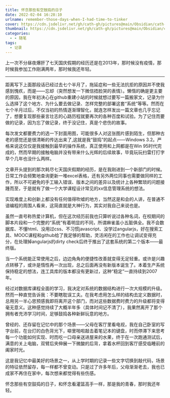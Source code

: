 ```yaml
---
title: 怀念那些有空鼓捣的日子
date: 2022-02-04 16:28:10
urlname: remember-those-days-when-I-had-time-to-tinker
cover: https://cdn.jsdelivr.net/gh/cath-gh/pictures@main/Obsidian/cath-gh.github.io/win3.2.webp
thumbnail: https://cdn.jsdelivr.net/gh/cath-gh/pictures@main/Obsidian/cath-gh.github.io/win3.2.webp
categories:
  - - 随笔
tags:
  - 记录
---
```


上一次不分昼夜爆肝了七天国庆假期的经历还是在2013年，那时候没有疫情，那时候我参加工作刚满两年，那时候我还年轻。

---

距离写下上面那段话已经过去七个半月了，拖延症和一些无法抗拒的原因并不使我感到愧疚，而是——忘却（突然想发一下微信捂脸哭的表情）。懒惰的确是更主要的原因，我在年初决心在github重建小站的时候就想过要写一篇搬家文，记录为什么选择了这个地方、为什么要去做记录、怎样完整的部署这套“系统”等等。然而在七个半月过后，不仅当初的热情逐渐理智化，就连怎样发出一篇文章也几乎忘记了，想要复现那些豪言壮志的心路历程就要再次的各种百度和试验。为了记住而要做的记录，因为忘了做记录，终于没记住，真是个悲伤的故事。

<!--more-->

每次发文都要费力的选一下封面用图，可能很多人对这张图片感到陌生，但那种古老的感觉还是很清晰的传达出来了,这就是我“鼓捣”的起点——Windows 3.2。严格来说这仅仅是我接触到最早的操作系统，真正使用和上网都是在Win 95时代完成的，然而早期的接触电脑并没有带来什么光辉的后续故事，毕竟玩玩扫雷打打字早个几年也没什么两样。

文章开头提到的那次耗尽七天国庆假期的经历，是在我刚进到一个新部门的时候。日常工作会频繁地查询更新一堆excel表格，还有另外两位同事也需要做同样的工作，所以不可避免的手工输入错误、版本之间的差异以及统计上各种繁琐的问题接踵而至，于是就有了做一个大学课程设计常见的xx信息管理系统的想法。

实现难度上和创新上都没有任何值得吹嘘的地方，当然这是和会的人讲，在普通不谙编程的周围人看来，这简直就是大神行为，其实对我自己来说也是。

虽然一直号称热爱计算机，但在这次经历前我也只算听说过各种名词，在校期间的脚本片段和一个完整的“系统”有着明显的不同，所谓麻雀虽小五脏俱全。我不会数据库、不懂html、没用过css、不习惯javascript、没学过angularjs，好在搜索工具、MOOC课程和github给了我足够的帮助，灵活闲在的工作也让调试变得充分，在处理掉angularjs的dirty check后终于推出了这套系统的第二个版本——最终版。

当一个系统能正常使用之后，边边角角的便捷性改善就变得无足轻重。或许是兴趣点转移了，或许是惰性再一次出现，总之后面再没有新版本诞生了。本着生产系统保持稳定的想法，连工具库的版本都没有更新过，这种“稳定”一直持续到2007年。

经过对数据库课程全面的学习，我决定对系统的数据结构进行一次大规模的升级。然而一种直觉告诉我：不要瞎耽误工夫。在我考虑用怎么样的结构去定义数据时，总用另一半心思预感我即将离开这个部门，而对这些数据费时费力的升级都将变得毫无意义。这种感觉持续了大概半年多（具体时间记不清了），我果然离开了那个拥有者充沛学习时间，足够鼓捣各种新鲜玩意的地方。

曾经的、还存留在记忆中的那个场景——父母在客厅里看电视，我在自己卧室的写字台前，在台灯的白色背光下，噼里啪啦敲击着笔记本的键盘，时而停滞下来思考每一个功能如何实现、时而吃一口母亲送进屋来的水果，终于在一次跑通测试后，满意的关上电脑，双臂后夹伸展一下微酸的后背，拿着水杯回到客厅感受临睡前的阖家时光。

这是我记忆中最美好的场景之一，从上学时期的记录一些文字切换到敲代码，场景的特征依然留存，每一样都不曾变动。只是过了许多年后，父母渐渐老去，我也已成家不再住在家中，每次想来都觉得有些伤感。

怀念那些有空鼓捣的日子，和怀念看灌篮高手一样，那是我的青春，那时我还年轻。